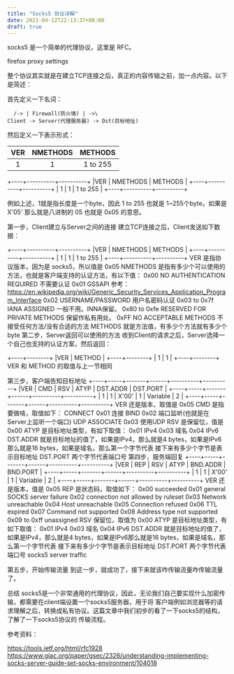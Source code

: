 ```yaml
---
title: "Socks5 协议详解"
date: 2021-04-12T22:13:37+08:00
draft: true
---
```




socks5 是一个简单的代理协议，这里是 RFC。

firefox proxy settings

整个协议其实就是在建立TCP连接之后，真正的内容传输之前，加一点内容。以下是简述：

首先定义一下名词：

      /-> | Firewall(防火墙) | ->\
    Client -> Server(代理服务器) -> Dst(目标地址)
然后定义一下表示形式：

| VER | NMETHODS | METHODS  |
|:---:|:--------:|:--------:|
| 1   | 1        | 1 to 255 |


+----+----------+----------+
|VER | NMETHODS | METHODS  |
+----+----------+----------+
| 1  |    1     | 1 to 255 |
+----+----------+----------+

例如上述，1就是指长度是一个byte，因此 1 to 255 也就是 1~255个byte。如果是 X'05' 那么就是八进制的 05 也就是 0x05 的意思。

第一步，Client建立与Server之间的连接
建立TCP连接之后，Client发送如下数据：

+----+----------+----------+
|VER | NMETHODS | METHODS  |
+----+----------+----------+
| 1  |    1     | 1 to 255 |
+----+----------+----------+
VER 是指协议版本，因为是 socks5，所以值是 0x05
NMETHODS 是指有多少个可以使用的方法，也就是客户端支持的认证方法，有以下值：
0x00 NO AUTHENTICATION REQUIRED 不需要认证
0x01 GSSAPI 参考：https://en.wikipedia.org/wiki/Generic_Security_Services_Application_Program_Interface
0x02 USERNAME/PASSWORD 用户名密码认证
0x03 to 0x7f IANA ASSIGNED 一般不用。INNA保留。
0x80 to 0xfe RESERVED FOR PRIVATE METHODS 保留作私有用处。
0xFF NO ACCEPTABLE METHODS 不接受任何方法/没有合适的方法
METHODS 就是方法值，有多少个方法就有多少个byte
第二步，Server返回可以使用的方法
收到Client的请求之后，Server选择一个自己也支持的认证方案，然后返回：

+----+--------+
|VER | METHOD |
+----+--------+
| 1  |   1    |
+----+--------+
VER 和 METHOD 的取值与上一节相同

第三步，客户端告知目标地址
+----+-----+-------+------+----------+----------+
|VER | CMD |  RSV  | ATYP | DST.ADDR | DST.PORT |
+----+-----+-------+------+----------+----------+
| 1  |  1  | X'00' |  1   | Variable |    2     |
+----+-----+-------+------+----------+----------+
VER 还是版本，取值是 0x05
CMD 是指要做啥，取值如下：
CONNECT 0x01 连接
BIND 0x02 端口监听(也就是在Server上监听一个端口)
UDP ASSOCIATE 0x03 使用UDP
RSV 是保留位，值是 0x00
ATYP 是目标地址类型，有如下取值：
0x01 IPv4
0x03 域名
0x04 IPv6
DST.ADDR 就是目标地址的值了，如果是IPv4，那么就是4 bytes，如果是IPv6那么就是16 bytes，如果是域名，那么第一个字节代表 接下来有多少个字节是表示目标地址
DST.PORT 两个字节代表端口号
第四步，服务端回复
+----+-----+-------+------+----------+----------+
|VER | REP |  RSV  | ATYP | BND.ADDR | BND.PORT |
+----+-----+-------+------+----------+----------+
| 1  |  1  | X'00' |  1   | Variable |    2     |
+----+-----+-------+------+----------+----------+
VER 还是版本，值是 0x05
REP 是状态码，取值如下：
0x00 succeeded
0x01 general SOCKS server failure
0x02 connection not allowed by ruleset
0x03 Network unreachable
0x04 Host unreachable
0x05 Connection refused
0x06 TTL expired
0x07 Command not supported
0x08 Address type not supported
0x09 to 0xff unassigned
RSV 保留位，取值为 0x00
ATYP 是目标地址类型，有如下取值：
0x01 IPv4
0x03 域名
0x04 IPv6
DST.ADDR 就是目标地址的值了，如果是IPv4，那么就是4 bytes，如果是IPv6那么就是16 bytes，如果是域名，那么第一个字节代表 接下来有多少个字节是表示目标地址
DST.PORT 两个字节代表端口号
socks5 server traffic

第五步，开始传输流量
到这一步，就成功了，接下来就该咋传输流量咋传输流量了。

总结
socks5是一个非常通用的代理协议，因此，无论我们自己要实现什么加密传输，都需要在client端设置一个socks5服务器，用于将 客户端例如浏览器等的请求理解之后，转换成私有协议。这篇文章中我们初步的看了一下socks5的结构，了解了一下socks5协议的 传输流程。

参考资料：

https://tools.ietf.org/html/rfc1928
https://www.giac.org/paper/gsec/2326/understanding-implementing-socks-server-guide-set-socks-environment/104018

